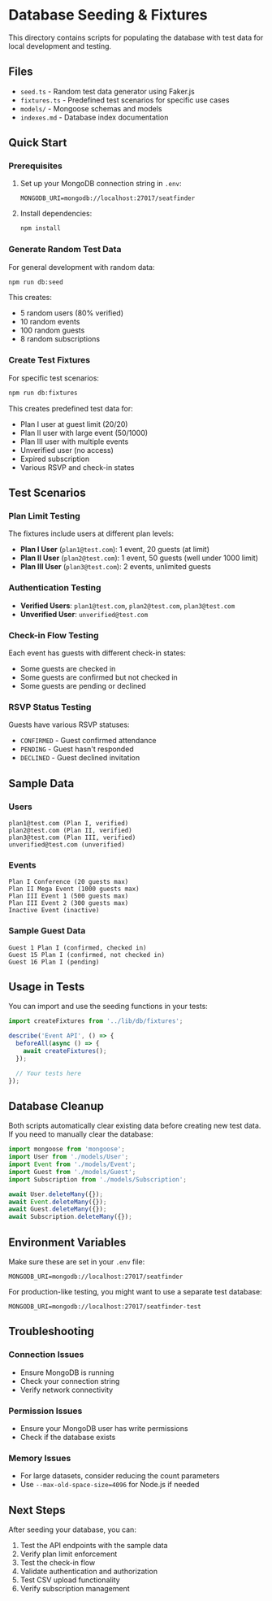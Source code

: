 # Database Seeding & Fixtures

This directory contains scripts for populating the database with test data for local development and testing.

## Files

- `seed.ts` - Random test data generator using Faker.js
- `fixtures.ts` - Predefined test scenarios for specific use cases
- `models/` - Mongoose schemas and models
- `indexes.md` - Database index documentation

## Quick Start

### Prerequisites

1. Set up your MongoDB connection string in `.env`:

   ```
   MONGODB_URI=mongodb://localhost:27017/seatfinder
   ```

2. Install dependencies:
   ```bash
   npm install
   ```

### Generate Random Test Data

For general development with random data:

```bash
npm run db:seed
```

This creates:

- 5 random users (80% verified)
- 10 random events
- 100 random guests
- 8 random subscriptions

### Create Test Fixtures

For specific test scenarios:

```bash
npm run db:fixtures
```

This creates predefined test data for:

- Plan I user at guest limit (20/20)
- Plan II user with large event (50/1000)
- Plan III user with multiple events
- Unverified user (no access)
- Expired subscription
- Various RSVP and check-in states

## Test Scenarios

### Plan Limit Testing

The fixtures include users at different plan levels:

- **Plan I User** (`plan1@test.com`): 1 event, 20 guests (at limit)
- **Plan II User** (`plan2@test.com`): 1 event, 50 guests (well under 1000 limit)
- **Plan III User** (`plan3@test.com`): 2 events, unlimited guests

### Authentication Testing

- **Verified Users**: `plan1@test.com`, `plan2@test.com`, `plan3@test.com`
- **Unverified User**: `unverified@test.com`

### Check-in Flow Testing

Each event has guests with different check-in states:

- Some guests are checked in
- Some guests are confirmed but not checked in
- Some guests are pending or declined

### RSVP Status Testing

Guests have various RSVP statuses:

- `CONFIRMED` - Guest confirmed attendance
- `PENDING` - Guest hasn't responded
- `DECLINED` - Guest declined invitation

## Sample Data

### Users

```
plan1@test.com (Plan I, verified)
plan2@test.com (Plan II, verified)
plan3@test.com (Plan III, verified)
unverified@test.com (unverified)
```

### Events

```
Plan I Conference (20 guests max)
Plan II Mega Event (1000 guests max)
Plan III Event 1 (500 guests max)
Plan III Event 2 (300 guests max)
Inactive Event (inactive)
```

### Sample Guest Data

```
Guest 1 Plan I (confirmed, checked in)
Guest 15 Plan I (confirmed, not checked in)
Guest 16 Plan I (pending)
```

## Usage in Tests

You can import and use the seeding functions in your tests:

```typescript
import createFixtures from '../lib/db/fixtures';

describe('Event API', () => {
  beforeAll(async () => {
    await createFixtures();
  });

  // Your tests here
});
```

## Database Cleanup

Both scripts automatically clear existing data before creating new test data. If you need to manually clear the database:

```typescript
import mongoose from 'mongoose';
import User from './models/User';
import Event from './models/Event';
import Guest from './models/Guest';
import Subscription from './models/Subscription';

await User.deleteMany({});
await Event.deleteMany({});
await Guest.deleteMany({});
await Subscription.deleteMany({});
```

## Environment Variables

Make sure these are set in your `.env` file:

```
MONGODB_URI=mongodb://localhost:27017/seatfinder
```

For production-like testing, you might want to use a separate test database:

```
MONGODB_URI=mongodb://localhost:27017/seatfinder-test
```

## Troubleshooting

### Connection Issues

- Ensure MongoDB is running
- Check your connection string
- Verify network connectivity

### Permission Issues

- Ensure your MongoDB user has write permissions
- Check if the database exists

### Memory Issues

- For large datasets, consider reducing the count parameters
- Use `--max-old-space-size=4096` for Node.js if needed

## Next Steps

After seeding your database, you can:

1. Test the API endpoints with the sample data
2. Verify plan limit enforcement
3. Test the check-in flow
4. Validate authentication and authorization
5. Test CSV upload functionality
6. Verify subscription management
